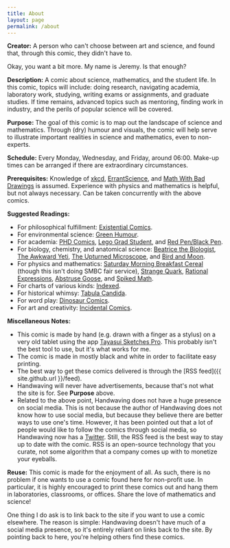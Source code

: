 ```yaml
---
title: About
layout: page
permalink: /about
---
```


**Creator:** A person who can't choose between art and science, and found that, through this comic, they didn't have to.

Okay, you want a bit more. My name is Jeremy. Is that enough?

**Description:** A comic about science, mathematics, and the student life. In this comic, topics will include: doing research, navigating academia, laboratory work, studying, writing exams or assignments, and graduate studies. If time remains, advanced topics such as mentoring, finding work in industry, and the perils of popular science will be covered.

**Purpose:** The goal of this comic is to map out the landscape of science and mathematics. Through (dry) humour and visuals, the comic will help serve to illustrate important realities in science and mathematics, even to non-experts.

**Schedule:** Every Monday, Wednesday, and Friday, around 06:00. Make-up times can be arranged if there are extraordinary circumstances.

**Prerequisites:** Knowledge of [xkcd](https://www.xkcd.com), [ErrantScience](https://www.errantscience.com), and [Math With Bad Drawings](https://www.mathwithbaddrawings.com) is assumed. Experience with physics and mathematics is helpful, but not always necessary. Can be taken concurrently with the above comics.

**Suggested Readings:**
  - For philosophical fulfillment: [Existential Comics](https://www.existentialcomics.com).
  - For environmental science: [Green Humour](http://www.greenhumour.com).
  - For academia: [PHD Comics](http://phdcomics.com), [Lego Grad Student](https://legogradstudent.tumblr.com), and [Red Pen/Black Pen](https://redpenblackpen.tumblr.com).
  - For biology, chemistry, and anatomical science: [Beatrice the Biologist](http://www.beatricebiologist.com), [The Awkward Yeti](http://theawkwardyeti.com), [The Upturned Microscope](https://theupturnedmicroscope.com), and [Bird and Moon](http://www.birdandmoon.com).
  - For physics and mathematics: [Saturday Morning Breakfast Cereal](https://www.smbc-comics.com) (though this isn't doing SMBC fair service), 
 [Strange Quark](https://sqcomic.com), [Rational Expressions](https://blueshirtkhakipants.com), [Abstruse Goose](https://abstrusegoose.com), and [Spiked Math](http://spikedmath.com).
  - For charts of various kinds: [Indexed](http://thisisindexed.com).
  - For historical whimsy: [Tabula Candida](https://tabulacandida.wordpress.com).
  - For word play: [Dinosaur Comics](https://qwantz.com/).
  - For art and creativity: [Incidental Comics](http://www.incidentalcomics.com/).


**Miscellaneous Notes:**
  - This comic is made by hand (e.g. drawn with a finger as a stylus) on a very old tablet using the app [Tayasui Sketches Pro](http://tayasui.com/sketches/). This probably isn't the best tool to use, but it's what works for me.
  - The comic is made in mostly black and white in order to facilitate easy printing.
  - The best way to get these comics delivered is through the [RSS feed]({{ site.github.url }}/feed).
  - Handwaving will never have advertisements, because that's not what the site is for. See **Purpose** above.
  - Related to the above point, Handwaving does not have a huge presence on social media. This is not because the author of Handwaving does not know how to use social media, but because they believe there are better ways to use one's time. However, it has been pointed out that a lot of people would like to follow the comics through social media, so Handwaving now has a [Twitter](https://handwaving.ca). Still, the RSS feed is the best way to stay up to date with the comic. RSS is an open-source technology that you curate, not some algorithm that a company comes up with to monetize your eyeballs.

**Reuse:** This comic is made for the enjoyment of all. As such, there is no problem if one wants to use a comic found here for non-profit use. In particular, it is highly encouraged to print these comics out and hang them in laboratories, classrooms, or offices. Share the love of mathematics and science!

One thing I do ask is to link back to the site if you want to use a comic elsewhere. The reason is simple: Handwaving doesn't have much of a social media presence, so it's entirely reliant on links back to the site. By pointing back to here, you're helping others find these comics.
